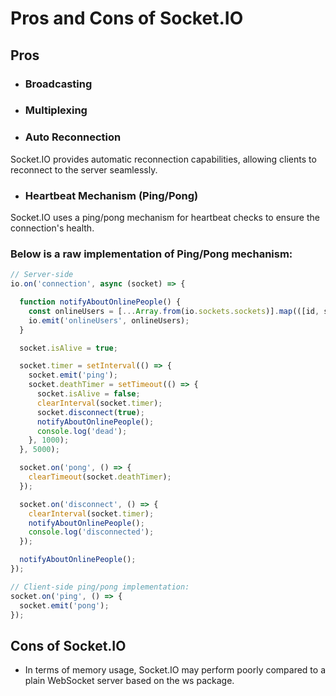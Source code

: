 # Pros and Cons of Socket.IO

## Pros

- ### Broadcasting

- ### Multiplexing


- ### Auto Reconnection

Socket.IO provides automatic reconnection capabilities, allowing clients to reconnect to the server seamlessly.

- ### Heartbeat Mechanism (Ping/Pong)

Socket.IO uses a ping/pong mechanism for heartbeat checks to ensure the connection's health. 
### Below is a raw implementation of Ping/Pong mechanism:

```javascript
// Server-side
io.on('connection', async (socket) => {

  function notifyAboutOnlinePeople() {
    const onlineUsers = [...Array.from(io.sockets.sockets)].map(([id, s]) => ({ username: s.username, userId: s.userId }));
    io.emit('onlineUsers', onlineUsers);
  }

  socket.isAlive = true;

  socket.timer = setInterval(() => {
    socket.emit('ping');
    socket.deathTimer = setTimeout(() => {
      socket.isAlive = false;
      clearInterval(socket.timer);
      socket.disconnect(true);
      notifyAboutOnlinePeople();
      console.log('dead');
    }, 1000);
  }, 5000);

  socket.on('pong', () => {
    clearTimeout(socket.deathTimer);
  });

  socket.on('disconnect', () => {
    clearInterval(socket.timer);
    notifyAboutOnlinePeople();
    console.log('disconnected');
  });

  notifyAboutOnlinePeople();
});
```
```javascript
// Client-side ping/pong implementation:
socket.on('ping', () => {
  socket.emit('pong');
});
```


## Cons of Socket.IO

- In terms of memory usage, Socket.IO may perform poorly compared to a plain WebSocket server based on the ws package.










